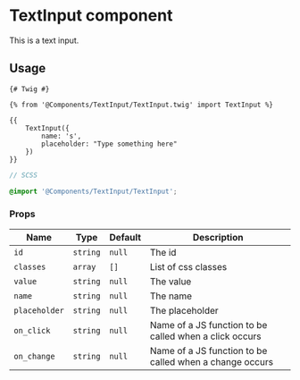 # TextInput component

This is a text input.

## Usage

```twig
{# Twig #}

{% from '@Components/TextInput/TextInput.twig' import TextInput %}

{{
    TextInput({
        name: 's',
        placeholder: "Type something here"
    })
}}
```

```scss
// SCSS

@import '@Components/TextInput/TextInput';
```

### Props

| Name          | Type      | Default | Description                                            |
| ------------- | -------- | ------- | ------------------------------------------------------- |
| `id`          | `string` | `null`  | The id                                                  |
| `classes`     | `array`  | `[]`    | List of css classes                                     |
| `value`       | `string` | `null`  | The value                                               |
| `name`        | `string` | `null`  | The name                                                |
| `placeholder` | `string` | `null`  | The placeholder                                         |
| `on_click`    | `string` | `null`  | Name of a JS function to be called when a click occurs  |
| `on_change`   | `string` | `null`  | Name of a JS function to be called when a change occurs |